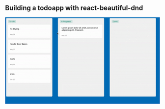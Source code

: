 ## Building a todoapp with react-beautiful-dnd

<p align="center" style="width: 100%;">
    <img border="0"  alt="To do app preview " src="./todo-app.gif">
</p>
